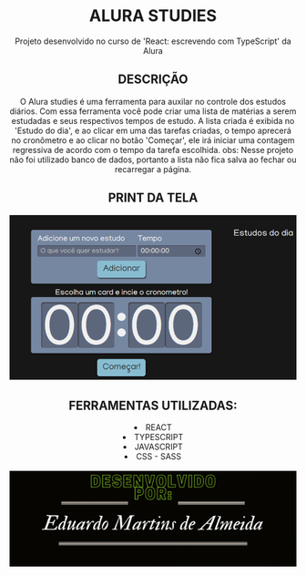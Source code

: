 <h1 align = center> ALURA STUDIES</h1>

<p align = center>Projeto desenvolvido no curso de 'React: escrevendo com TypeScript' da Alura</p>

<h2 align = center>DESCRIÇÃO</h2>
<p align = center>O Alura studies é uma ferramenta para auxilar no controle dos estudos diários. Com essa ferramenta você pode criar uma lista de matérias a serem estudadas e seus respectivos tempos de estudo. A lista criada é exibida no 'Estudo do dia', e ao clicar em uma das tarefas criadas, o tempo aprecerá no cronômetro e ao clicar no botão 'Começar', ele irá iniciar uma contagem regressiva de acordo com o tempo da tarefa escolhida. obs: Nesse projeto não foi utilizado banco de dados, portanto a lista não fica salva ao fechar ou recarregar a página.</p>

<h2 align = center>PRINT DA TELA</h2>
<div align = center> <img src = './src/assets/img/Screenshot.png'/> </div>

<h2 align = center> FERRAMENTAS UTILIZADAS:</h2>

<div align = center>
    <li align = center>REACT</li>
    <li align = center>TYPESCRIPT</li>
    <li align = center>JAVASCRIPT</li>
    <li align = center>CSS - SASS</li>
</div>
<br/>
<div align = center><img src = './src/assets/img/DesenvolvidoPor.png'/> </div>